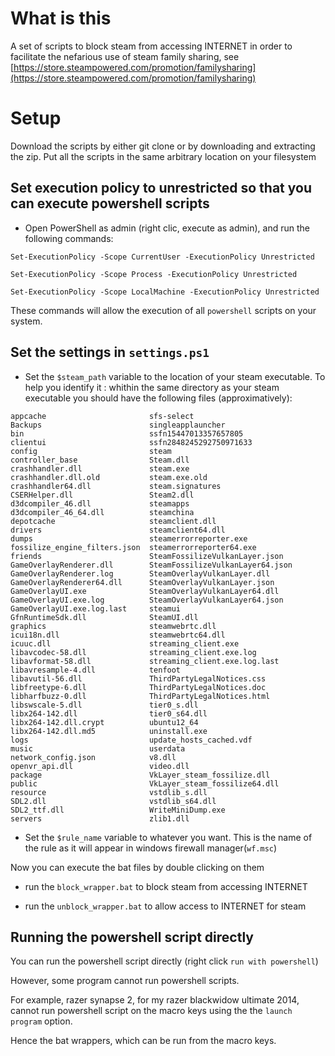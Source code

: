 # What is this

A set of scripts to block steam from accessing INTERNET in order to facilitate the nefarious use of steam family sharing, see [https://store.steampowered.com/promotion/familysharing](https://store.steampowered.com/promotion/familysharing)

# Setup

Download the scripts by either git clone or by downloading and extracting the zip. Put all the scripts in the same arbitrary location on your filesystem

## Set execution policy to unrestricted so that you can execute powershell scripts
- Open PowerShell as admin (right clic, execute as admin), and run the following commands:

`Set-ExecutionPolicy -Scope CurrentUser -ExecutionPolicy Unrestricted`

`Set-ExecutionPolicy -Scope Process -ExecutionPolicy Unrestricted`

`Set-ExecutionPolicy -Scope LocalMachine -ExecutionPolicy Unrestricted`

These commands will allow the execution of all `powershell` scripts on your system.

## Set the settings in `settings.ps1`

- Set the `$steam_path` variable to the location of your steam executable. To help you identify it : whithin the same directory as your steam executable you should have the following files (approximatively):

```
appcache                       sfs-select
Backups                        singleapplauncher
bin                            ssfn15447013357657805
clientui                       ssfn2848245292750971633
config                         steam
controller_base                Steam.dll
crashhandler.dll               steam.exe
crashhandler.dll.old           steam.exe.old
crashhandler64.dll             steam.signatures
CSERHelper.dll                 Steam2.dll
d3dcompiler_46.dll             steamapps
d3dcompiler_46_64.dll          steamchina
depotcache                     steamclient.dll
drivers                        steamclient64.dll
dumps                          steamerrorreporter.exe
fossilize_engine_filters.json  steamerrorreporter64.exe
friends                        SteamFossilizeVulkanLayer.json
GameOverlayRenderer.dll        SteamFossilizeVulkanLayer64.json
GameOverlayRenderer.log        SteamOverlayVulkanLayer.dll
GameOverlayRenderer64.dll      SteamOverlayVulkanLayer.json
GameOverlayUI.exe              SteamOverlayVulkanLayer64.dll
GameOverlayUI.exe.log          SteamOverlayVulkanLayer64.json
GameOverlayUI.exe.log.last     steamui
GfnRuntimeSdk.dll              SteamUI.dll
graphics                       steamwebrtc.dll
icui18n.dll                    steamwebrtc64.dll
icuuc.dll                      streaming_client.exe
libavcodec-58.dll              streaming_client.exe.log
libavformat-58.dll             streaming_client.exe.log.last
libavresample-4.dll            tenfoot
libavutil-56.dll               ThirdPartyLegalNotices.css
libfreetype-6.dll              ThirdPartyLegalNotices.doc
libharfbuzz-0.dll              ThirdPartyLegalNotices.html
libswscale-5.dll               tier0_s.dll
libx264-142.dll                tier0_s64.dll
libx264-142.dll.crypt          ubuntu12_64
libx264-142.dll.md5            uninstall.exe
logs                           update_hosts_cached.vdf
music                          userdata
network_config.json            v8.dll
openvr_api.dll                 video.dll
package                        VkLayer_steam_fossilize.dll
public                         VkLayer_steam_fossilize64.dll
resource                       vstdlib_s.dll
SDL2.dll                       vstdlib_s64.dll
SDL2_ttf.dll                   WriteMiniDump.exe
servers                        zlib1.dll
```

- Set the `$rule_name` variable to whatever you want. This is the name of the rule as it will appear in windows firewall manager(`wf.msc`)

Now you can execute the bat files by double clicking on them

- run the `block_wrapper.bat` to block steam from accessing INTERNET

- run the `unblock_wrapper.bat` to allow access to INTERNET for steam

## Running the powershell script directly

You can run the powershell script directly (right click `run with powershell`)

However, some program cannot run powershell scripts.

For example, razer synapse 2, for my razer blackwidow ultimate 2014, cannot run powershell script on the macro keys using the the `launch program` option.

Hence the bat wrappers, which can be run from the macro keys.
